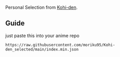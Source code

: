 Personal Selection from [Kohi-den](https://github.com/Kohi-den/extensions).

## Guide

just paste this into your anime repo 
```
https://raw.githubusercontent.com/moriku95/Kohi-den_selected/main/index.min.json
```
